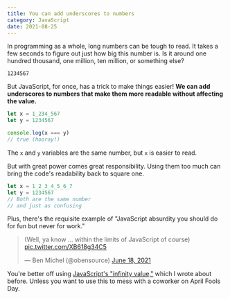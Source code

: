 ```yaml
---
title: You can add underscores to numbers
category: JavaScript
date: 2021-08-25
---
```


In programming as a whole, long numbers can be tough to read. It takes a few seconds to figure out just how big this number is. Is it around one hundred thousand, one million, ten million, or something else?

```
1234567
```

But JavaScript, for once, has a trick to make things easier! **We can add underscores to numbers that make them more readable without affecting the value.**

```javascript
let x = 1_234_567
let y = 1234567

console.log(x === y)
// true (hooray!)
```

The `x` and `y` variables are the same number, but `x` is easier to read.

But with great power comes great responsibility. Using them too much can bring the code's readability back to square one.

```javascript
let x = 1_2_3_4_5_6_7
let y = 1234567
// Both are the same number
// and just as confusing
```

Plus, there's the requisite example of "JavaScript absurdity you should do for fun but never for work."

<blockquote class="twitter-tweet"><p lang="en" dir="ltr">(Well, ya know ... within the limits of JavaScript of course) <a href="https://t.co/XB618g34C5">pic.twitter.com/XB618g34C5</a></p>&mdash; Ben Michel (@obensource) <a href="https://twitter.com/obensource/status/1405986895704719361?ref_src=twsrc%5Etfw">June 18, 2021</a></blockquote> <script async src="https://platform.twitter.com/widgets.js" charset="utf-8"></script>

You're better off using [JavaScript's "infinity value,"](/todayilearned/javascriptinfinity/) which I wrote about before. Unless you want to use this to mess with a coworker on April Fools Day.
